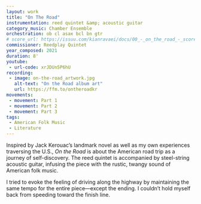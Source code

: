 ```yaml
---
layout: work
title: "On The Road"
instrumentation: reed quintet &amp; acoustic guitar
category_music: Chamber Ensemble
orchestration: ob cl asax bcl bn gtr
# score_url: https://issuu.com/kianravaei/docs/00_-_on_the_road_-_score_-_ed_3
commissioner: Reedplay Quintet
year_composed: 2021
duration: 8'
youtube:
 - url-code: xrJDUn5P6hU
recording:
 - image: on-the-road_artwork.jpg
   alt-text: "On the Road album art"
   url: https://ffm.to/ontheroadkr
movements:
 - movement: Part 1
 - movement: Part 2
 - movement: Part 3
tags:
 - American Folk Music
 - Literature
---
```

Inspired by Jack Kerouac’s landmark novel as well as my own experiences traversing the U.S., _On the Road_ is about the American road trip as a journey of self-discovery. The reed quintet is accompanied by steel-string acoustic guitar, infusing the piece with the rustic, twangy sound of American folk music.

I tried to evoke the feeling of driving along the highway by maintaining the same tempo for the entire piece—except the ending. I couldn’t hold myself back from speeding toward the finish line.
